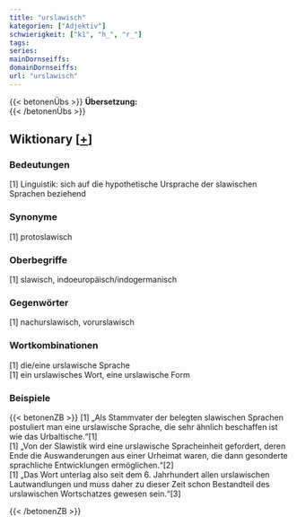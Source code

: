 ```yaml
---
title: "urslawisch"
kategorien: ["Adjektiv"]
schwierigkeit: ["k1", "h_", "r_"]
tags:
series:
mainDornseiffs:
domainDornseiffs:
url: "urslawisch"
---
```


{{< betonenÜbs >}}
**Übersetzung:**  
{{< /betonenÜbs >}}

## Wiktionary [[+](https://de.wiktionary.org/wiki/urslawisch)]

### Bedeutungen
[1] Linguistik: sich auf die hypothetische Ursprache der slawischen Sprachen beziehend  

### Synonyme
[1] protoslawisch  

### Oberbegriffe
[1] slawisch, indoeuropäisch/indogermanisch  

### Gegenwörter
[1] nachurslawisch, vorurslawisch  

### Wortkombinationen
[1] die/eine urslawische Sprache  
[1] ein urslawisches Wort, eine urslawische Form  

### Beispiele
{{< betonenZB >}}
[1] „Als Stammvater der belegten slawischen Sprachen postuliert man eine urslawische Sprache, die sehr ähnlich beschaffen ist wie das Urbaltische.“[1]  
[1] „Von der Slawistik wird eine urslawische Spracheinheit gefordert, deren Ende die Auswanderungen aus einer Urheimat waren, die dann gesonderte sprachliche Entwicklungen ermöglichen.“[2]  
[1] „Das Wort unterlag also seit dem 6. Jahrhundert allen urslawischen Lautwandlungen und muss daher zu dieser Zeit schon Bestandteil des urslawischen Wortschatzes gewesen sein.“[3]  

{{< /betonenZB >}}

